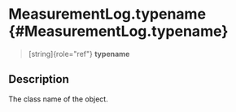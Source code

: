 MeasurementLog.typename {#MeasurementLog.typename}
=======================

> [string]{role="ref"} **typename**

Description
-----------

The class name of the object.
